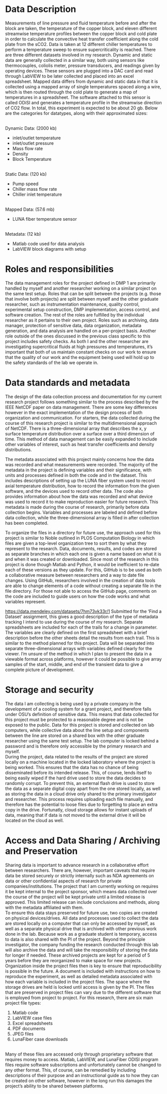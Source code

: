 # Data Description
Measurements of line pressure and fluid temperature before and after the block are taken, the temperature of the copper block, and eleven different streamwise temperature profiles between the copper block and cold plate in order to calculate the convective heat transfer coefficient along the cold plate from the sCO2. Data is taken at 12 different chiller temperatures to perform a temperature sweep to ensure supercriticality is reached. There are three different datasets involved in my research. Dynamic and static data are generally collected in a similar way, both using sensors like thermocouples, coliolis meter, pressure transducers, and readings given by operating devices. These sensors are plugged into a DAC card and read through LabVIEW to be later collected and placed into an excel spreadsheet. Mapped data differs from dynamic and static data in that it is collected using a mapped array of single temperatures spaced along a wire, which is then routed through the cold plate to generate a map of temperatures in a spreadsheet. The software attached to this sensor is called ODiSI and generates a temperature profile in the streamwise direction of CO2 flow. In total, this experiment is expected to be about 20 gb. Below are the categories for datatypes, along with their approximated sizes: <br />

<br /> Dynamic Data: (2000 kb)
* inlet/outlet temperature 
* inlet/outlet pressure
* Mass flow rate
* Density
* Block Temperature

<br /> Static Data: (120 kb)
* Pump speed 
* Chiller mass flow rate
* Chiller inlet temperature

<br /> Mapped Data: (57.6 mb)
* LUNA fiber temperature sensor

<br /> Metadata: (12 kb)
* Matlab code used for data analysis 
* LabVIEW block diagrams with setup 

# Roles and responsibilities 
The data management roles for the project defined in DMP 1 are primarily handled by myself and another researcher working on a similar project on the same test setup. Roles that can be split between the projects (e.g. those that involve both projects) are split between myself and the other graduate researcher, such as instrumentation maintenance, quality control, experimental setup construction, DMP implementation, access control, and software creation. The rest of the roles are fulfilled by the individual researcher as it pertains to their own project. Roles such as archiving, data manager, protection of sensitive data, data organization, metadata generation, and data analysis are handled on a per-project basis. Another role outside of the ones discussed in the previous class specific to this project includes safety checks. As both I and the other researcher are investigating supercritical fluids at high pressures and temperatures, it’s important that both of us maintain constant checks on our work to ensure that the quality of our work and the equipment being used will hold up to the safety standards of the lab we operate in. 

# Data standards and metadata
The design of the data collection process and documentation for my current research project follows something similar to the process described by the IEEE NetCDF paper on data management. There are some key differences however in the exact implementation of the design process of both organization and communication. For starters, the data collected during the course of this research project is similar to the multidimensional approach of NetCDF. There is a three-dimensional array that describes the x, y surface temperature distribution over a surface over a third dimension of time. This method of data management can be easily expanded to include other variables of interest, such as heat transfer coefficients and density distributions. <br /> 

The metadata associated with this project mainly concerns how the data was recorded and what measurements were recorded. The majority of the metadata in the project is defining variables and their significance, with units and processes defined in both the code and in the dataset. This includes descriptions of setting up the LUNA fiber system used to record axial temperature distribution, how to record the information from the given software, and the devices used to record other data. The code also provides information about how the data was recorded and what device was used to record it to make reproduction easier for future research.  This metadata is made during the course of research, primarily before data collection begins. Variables and processes are labeled and defined before data collection, while the three-dimensional array is filled in after collection has been completed.<br /> 

To organize the files in a directory for future use, the approach used for this project is similar to Noble outlined in PLOS Computation Biology in which files are given a top-level organization tree to sort them by what they represent to the research. Data, documents, results, and codes are stored as separate branches in which each one is given a name based on what it is and when it was created or downloaded. Since most of the research in this project is done though Matlab and Python, it would be inefficient to re-date each of these versions as they update. For this, GitHub is to be used as both a collaborative measure between researchers and a way to date file changes. Using GitHub, researchers involved in the creation of data tools are able to change elements of a code without creating a separate file in the file directory. For those not able to access the GitHub page, comments on the code are included to guide users on how the code works and what variables represent. <br /> 

https://data.mendeley.com/datasets/7hm73vk33r/1 Submitted for the ‘Find a Dataset’ assignment, this gives a good description of the type of metadata tracking I intend to use during the course of my research. Separate spreadsheets are included for each of the trails for a change in parameter. The variables are clearly defined on the first spreadsheet with a brief description before the other sheets detail the results from each trail. This is similar to the method planned for this project. Data will be separated into separate three-dimensional arrays with variables defined clearly for the viewer. I’m unsure of the method in which I plan to present the data in a viewable format across platforms, however it could be possible to give array samples of the start, middle, and end of the transient data to give a complete picture of development. <br />

# Storage and security 
The data I am collecting is being used by a private company in the development of a cooling system for a grant project, and therefore falls under OSU’s definition of sensitive data. This means that data collected for this project must be protected to a reasonable degree and is not be exposed to the public. Data for this project is stored and collected on lab computers, while collective data about the line setup and components between the line are stored on a shared box with the other graduate researcher using the same test setup. The lab computer is locked behind a password and is therefore only accessible by the primary research and myself. <br />
During the project, data related to the results of the project are stored locally on a machine located in the locked laboratory where the project is being worked. This ensures that the data has no chance of being disseminated before its intended release. This, of course, lends itself to being easily wiped if the hard drive used to store the data decides to randomly corrupt. To prevent this, an external flash drive is used to store the data as a separate digital copy apart from the one stored locally, as well as storing the data in a cloud drive only shared to the primary investigator and researcher. This process requires uploading each file manually, and therefore has the potential to loose files due to forgetting to place an extra copy in the drive. Fortunatly, cloud storage allows for instant uploads of data, meaning that if data is not moved to the external drive it will be located on the cloud as well. 

# Access and Data Sharing / Archiving and Preservation 
Sharing data is important to advance research in a collaborative effort between researchers. There are, however, important caveats that require data be stored securely or strictly internally such as NDA agreements on data or other confidential aspects of research for private companies/institutions. The project that I am currently working on requires it be kept internal to the project sponsor, which means data collected over the course of the project will be kept private until a limited release is approved. This limited release can include conclusions and methods, along with the metadata affiliated with them. <br /> 
To ensure this data stays preserved for future use, two copies are created on physical devices/drives. All data and processes used to collect the data are stored locally on a computer that can only be accessed by myself, as well as a separate physical drive that is archived with other previous work done in the lab. Because work as a graduate student is temporary, access to data is also shared with the PI of the project. Beyond the principle investigator, the company funding the research conducted through this lab will also archive the data and will take the responsibility of storing the data for longer if needed. These archived projects are kept for a period of 5 years before they are reorganized to make space for new projects. Organization inside the project files then is key to ensure that reproducibility is possible in the future. A document is included with instructions on how to reproduce the experiment, as well as detailed metadata associated with how each variable is included in the project files. The space where the storage drives are held is locked until access is given by the PI. The files that are preserved in project files can vary due to the different software that is employed from project to project. For this research, there are six main project file types: 
1.	Matlab code 
2.	LabVIEW case files
3.	Excel spreadsheets
4.	PDF documents 
5.	JPEG files
6.	LunaFiber case downloads <br />

<br /> Many of these files are accessed only through proprietary software that requires money to access. Matlab, LabVIEW, and LunaFiber ODISI program files require software subscriptions and unfortunately cannot be changed to any other format. This, of course, can be remedied by including descriptions of their purpose and an instructional guide as to how they can be created on other software, however in the long run this damages the project’s ability to be shared between platforms. 

